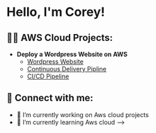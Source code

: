 <h1> Hello, I'm Corey! </h1>


<h2> 👨‍💻 AWS Cloud Projects: </h2>

- <b>Deploy a Wordpress Website on AWS</b>
  - [Wordpress Website](https://github.com/Battlecode93/Wordpress-website-on-AWS)
  - [Continuous Delivery Pipline](https://github.com/Battlecode93/Continuous-Delivery-Pipeline-Project)
  - [CI/CD Pipeline](https://github.com/Battlecode93/CICD-on-aws-project)





<h2> 🤳 Connect with me:</h2>










- 🔭 I’m currently working on Aws cloud projects
- 🌱 I’m currently learning Aws cloud
-->
